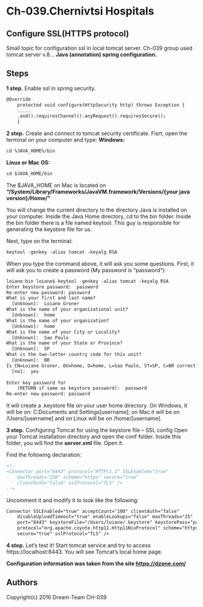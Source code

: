 Ch-039.Chernivtsi Hospitals
=====
Configure SSL(HTTPS protocol)
---
Small topic for configuration ssl in local tomcat server.
Ch-039 group used tomcat server v.8...
**Java (annotation) spring configuration.**

Steps
---

**1 step.**
Enable ssl in spring security.
```html
@Override
	protected void configure(HttpSecurity http) throws Exception {
	.....
	.and().requiresChannel().anyRequest().requiresSecure();
	}
```
	
**2 step.**
Create and connect to tomcat security certificate.
Fisrt, open the terminal on your computer and type:
**Windows:**
```html
cd %JAVA_HOME%/bin
```

**Linux or Mac OS:**
```html
cd $JAVA_HOME/bin
```
The $JAVA_HOME on Mac is located on **“/System/Library/Frameworks/JavaVM.framework/Versions/{your java version}/Home/”**

You will change the current directory to the directory Java is installed on your computer.
Inside the Java Home directory, cd to the bin folder.
Inside the bin folder there is a file named keytool.
This guy is responsible for generating the keystore file for us.

Next, type on the terminal:
```html
keytool -genkey -alias tomcat -keyalg RSA
```
When you type the command above, it will ask you some questions. First, it will ask you to create a password (My password is “password“):
```html
loiane:bin loiane$ keytool -genkey -alias tomcat -keyalg RSA
Enter keystore password:  password
Re-enter new password: password
What is your first and last name?
  [Unknown]:  Loiane Groner
What is the name of your organizational unit?
  [Unknown]:  home
What is the name of your organization?
  [Unknown]:  home
What is the name of your City or Locality?
  [Unknown]:  Sao Paulo
What is the name of your State or Province?
  [Unknown]:  SP
What is the two-letter country code for this unit?
  [Unknown]:  BR
Is CN=Loiane Groner, OU=home, O=home, L=Sao Paulo, ST=SP, C=BR correct?
  [no]:  yes
 
Enter key password for
    (RETURN if same as keystore password):  password
Re-enter new password: password
```
It will create a .keystore file on your user home directory. On Windows, it will be on: C:Documents and Settings[username]; on Mac it will be on /Users/[username] and on Linux will be on /home/[username].

**3 step.**
Configuring Tomcat for using the keystore file – SSL config
Open your Tomcat installation directory and open the conf folder. Inside this folder, you will find the **server.xml** file. Open it.

Find the following declaration:
```html
<!--
<Connector port="8443" protocol="HTTP/1.1" SSLEnabled="true"
    maxThreads="150" scheme="https" secure="true"
    clientAuth="false" sslProtocol="TLS" />
-->
```
Uncomment it and modify it to look like the following:
```html
Connector SSLEnabled="true" acceptCount="100" clientAuth="false"
    disableUploadTimeout="true" enableLookups="false" maxThreads="25"
    port="8443" keystoreFile="/Users/loiane/.keystore" keystorePass="password"
    protocol="org.apache.coyote.http11.Http11NioProtocol" scheme="https"
    secure="true" sslProtocol="TLS" />
 ```
**4 step.**
Let’s test it!
Start tomcat service and try to access https://localhost:8443. You will see Tomcat’s local home page.
	
	
**Сonfiguration information was taken from the site https://dzone.com/**
	
Authors
---
Copyright(c) 2016 Dream-Team CH-039
